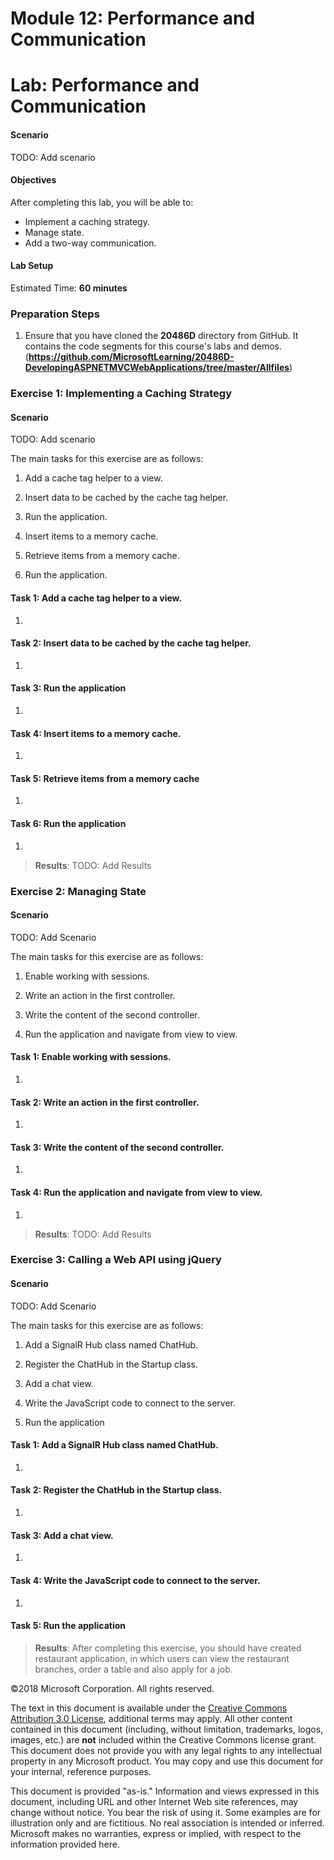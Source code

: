 # Module 12: Performance and Communication

# Lab: Performance and Communication

#### Scenario
TODO: Add scenario


#### Objectives

After completing this lab, you will be able to:

- Implement a caching strategy.
- Manage state.
- Add a two-way communication.

#### Lab Setup

Estimated Time: **60 minutes**

### Preparation Steps

1.	Ensure that you have cloned the **20486D** directory from GitHub. It contains the code segments for this course's labs and demos. (**https://github.com/MicrosoftLearning/20486D-DevelopingASPNETMVCWebApplications/tree/master/Allfiles**)

### Exercise 1: Implementing a Caching Strategy

#### Scenario

TODO: Add scenario

The main tasks for this exercise are as follows:

1.	Add a cache tag helper to a view.

2.	Insert data to be cached by the cache tag helper.

3.	Run the application.

4.	Insert items to a memory cache.

5.	Retrieve items from a memory cache.

6.	Run the application.


#### Task 1: Add a cache tag helper to a view.

1. 

#### Task 2: Insert data to be cached by the cache tag helper.

1. 

#### Task 3: Run the application

1. 

#### Task 4: Insert items to a memory cache.

1. 

#### Task 5: Retrieve items from a memory cache

1. 

#### Task 6: Run the application
1. 



>**Results**: TODO: Add Results


### Exercise 2: Managing State

#### Scenario

TODO: Add Scenario


The main tasks for this exercise are as follows:

1. Enable working with sessions.

2. Write an action in the first controller.

3. Write the content of the second controller.

4. Run the application and navigate from view to view.


#### Task 1: Enable working with sessions.

1. 

#### Task 2: Write an action in the first controller.

1. 

#### Task 3: Write the content of the second controller.

1. 

#### Task 4: Run the application and navigate from view to view.

1. 

>**Results**: TODO: Add Results


### Exercise 3: Calling a Web API using jQuery

#### Scenario

TODO: Add Scenario


The main tasks for this exercise are as follows:

1. Add a SignalR Hub class named ChatHub.

2. Register the ChatHub in the Startup class.

3. Add a chat view.

4. Write the JavaScript code to connect to the server.

5. Run the application

#### Task 1: Add a SignalR Hub class named ChatHub.

1. 


#### Task 2: Register the ChatHub in the Startup class.

1. 

#### Task 3: Add a chat view.

1. 

#### Task 4: Write the JavaScript code to connect to the server.

1. 

#### Task 5:  Run the application

>**Results**: After completing this exercise, you should have created restaurant application, in which users can view the restaurant branches, order a table and also apply for a job. 

©2018 Microsoft Corporation. All rights reserved.

The text in this document is available under the  [Creative Commons Attribution 3.0 License](https://creativecommons.org/licenses/by/3.0/legalcode), additional terms may apply. All other content contained in this document (including, without limitation, trademarks, logos, images, etc.) are  **not**  included within the Creative Commons license grant. This document does not provide you with any legal rights to any intellectual property in any Microsoft product. You may copy and use this document for your internal, reference purposes.

This document is provided &quot;as-is.&quot; Information and views expressed in this document, including URL and other Internet Web site references, may change without notice. You bear the risk of using it. Some examples are for illustration only and are fictitious. No real association is intended or inferred. Microsoft makes no warranties, express or implied, with respect to the information provided here.

